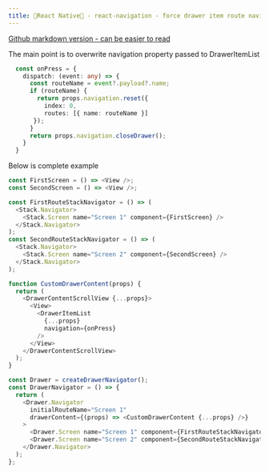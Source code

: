 ```yaml
---
title: 🚀React Native🚀 - react-navigation - force drawer item route navigation
---
```


[Github markdown version - can be easier to read](https://github.com/yerevin/blog/blob/gh-pages/_posts/2021-03-13-react-navigation-force-drawer-item-route-navigation.md)

The main point is to overwrite navigation property passed to DrawerItemList

```typescript
  const onPress = {
    dispatch: (event: any) => {
      const routeName = event?.payload?.name;
      if (routeName) {
        return props.navigation.reset({
          index: 0,
          routes: [{ name: routeName }]
       });
      }
      return props.navigation.closeDrawer();
    }
  }
```

Below is complete example

```typescript
const FirstScreen = () => <View />;
const SecondScreen = () => <View />;
```

```typescript
const FirstRouteStackNavigator = () => (
  <Stack.Navigator>
    <Stack.Screen name="Screen 1" component={FirstScreen} />
  </Stack.Navigator>
);
const SecondRouteStackNavigator = () => (
  <Stack.Navigator>
    <Stack.Screen name="Screen 2" component={SecondScreen} />
  </Stack.Navigator>
);
```

```typescript
function CustomDrawerContent(props) {
  return (
    <DrawerContentScrollView {...props}>
      <View>
        <DrawerItemList
          {...props}
          navigation={onPress}
        />
      </View>
    </DrawerContentScrollView>
  );
}
```

```typescript
const Drawer = createDrawerNavigator();
const DrawerNavigator = () => {
  return (
    <Drawer.Navigator
      initialRouteName="Screen 1"
      drawerContent={(props) => <CustomDrawerContent {...props} />}
    >
      <Drawer.Screen name="Screen 1" component={FirstRouteStackNavigator} />
      <Drawer.Screen name="Screen 2" component={SecondRouteStackNavigator} />
    </Drawer.Navigator>
  );
};
```
